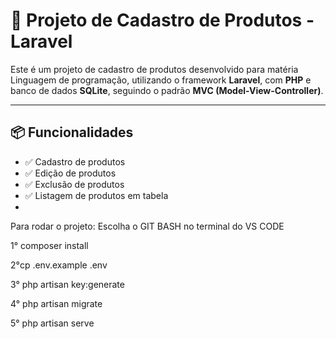 # 🚀 Projeto de Cadastro de Produtos - Laravel

Este é um projeto de cadastro de produtos desenvolvido para matéria Linguagem de programação, utilizando o framework **Laravel**, com **PHP** e banco de dados **SQLite**, seguindo o padrão **MVC (Model-View-Controller)**.

---

## 📦 Funcionalidades

- ✅ Cadastro de produtos
- ✅ Edição de produtos
- ✅ Exclusão de produtos
- ✅ Listagem de produtos em tabela
- 
Para rodar o projeto:
Escolha o GIT BASH no terminal do VS CODE

1° composer install

2°cp .env.example .env

3° php artisan key:generate

4° php artisan migrate

5° php artisan serve
